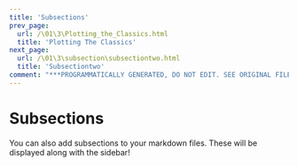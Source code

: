 ```yaml
---
title: 'Subsections'
prev_page:
  url: /\01\3\Plotting_the_Classics.html
  title: 'Plotting The Classics'
next_page:
  url: /\01\3\subsection\subsectiontwo.html
  title: 'Subsectiontwo'
comment: "***PROGRAMMATICALLY GENERATED, DO NOT EDIT. SEE ORIGINAL FILES IN /content***"
---
```

# Subsections

You can also add subsections to your markdown files. These will be
displayed along with the sidebar!